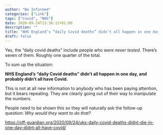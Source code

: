 ```yaml
---
author: "Be Informed"
categories: ["Link"]
tags: ["Covid", "NHS"]
date: 2020-09-24T13:36:12+01:00
description: ""
title: "NHS England’s “daily Covid deaths” didn’t all happen in one day, and probably didn’t all have Covid."
draft: false
---
```


Yes, the “daily covid deaths” include people who *were never tested*. There’s seven of them. Roughly one quarter of the total.

To sum up the situation:

**NHS England’s “daily Covid deaths” didn’t all happen in one day, and probably didn’t all have Covid.**

This is not at all new information to anybody who has been paying  attention, but it bears repeating. They are clearly going out of their  way to manipulate the numbers. 

People need to be shown this so they will naturally ask the follow-up question: *Why would they want to do that?*

https://off-guardian.org/2020/09/24/uks-daily-covid-deaths-didnt-die-in-one-day-didnt-all-have-covid/

